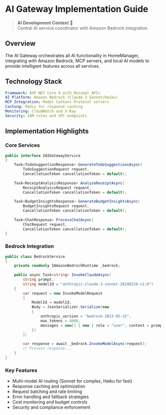 # AI Gateway Implementation Guide

> **AI Development Context** 🤖  
> Central AI service coordinator with Amazon Bedrock integration

## Overview

The AI Gateway orchestrates all AI functionality in HomeManager, integrating with Amazon Bedrock, MCP servers, and local AI models to provide intelligent features across all services.

## Technology Stack

```yaml
Framework: ASP.NET Core 9 with Minimal APIs
AI Platform: Amazon Bedrock (Claude 3 Sonnet/Haiku)
MCP Integration: Model Context Protocol servers
Caching: Redis for response caching
Monitoring: CloudWatch and X-Ray
Security: IAM roles and VPC endpoints
```

## Implementation Highlights

### Core Services
```csharp
public interface IAIGatewayService
{
    Task<TodoSuggestionResponse> GenerateTodoSuggestionsAsync(
        TodoSuggestionRequest request, 
        CancellationToken cancellationToken = default);
        
    Task<ReceiptAnalysisResponse> AnalyzeReceiptAsync(
        ReceiptAnalysisRequest request, 
        CancellationToken cancellationToken = default);
        
    Task<BudgetInsightsResponse> GenerateBudgetInsightsAsync(
        BudgetInsightsRequest request, 
        CancellationToken cancellationToken = default);
        
    Task<ChatResponse> ProcessChatAsync(
        ChatRequest request, 
        CancellationToken cancellationToken = default);
}
```

### Bedrock Integration
```csharp
public class BedrockService
{
    private readonly IAmazonBedrockRuntime _bedrock;
    
    public async Task<string> InvokeClaudeAsync(
        string prompt, 
        string modelId = "anthropic.claude-3-sonnet-20240229-v1:0")
    {
        var request = new InvokeModelRequest
        {
            ModelId = modelId,
            Body = JsonSerializer.Serialize(new
            {
                anthropic_version = "bedrock-2023-05-31",
                max_tokens = 4000,
                messages = new[] { new { role = "user", content = prompt } }
            })
        };
        
        var response = await _bedrock.InvokeModelAsync(request);
        // Process response...
    }
}
```

### Key Features
- Multi-model AI routing (Sonnet for complex, Haiku for fast)
- Response caching and optimization
- Request batching and rate limiting
- Error handling and fallback strategies
- Cost monitoring and budget controls
- Security and compliance enforcement